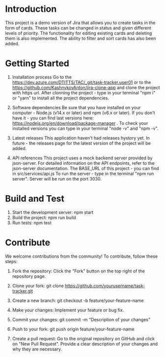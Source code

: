 # Introduction 
This project is a demo version of Jira that allows you to create tasks in the form of cards. These tasks can be changed in status and given different levels of priority.
The functionality for editing existing cards and deleting them is also implemented. 
The ability to filter and sort cards has also been added.

# Getting Started
1.  Installation process
    Go to the https://dev.azure.com/DTITTS/TAC/_git/task-tracker.user01 or to the https://github.com/KashnykovAnton/jira-clone-app and clone the project with https url. 
    After clonning the project  - type in your terminal "npm i" or "yarn" to install all the project dependencies.

2.	Software dependencies
    Be sure that you have installed on your computer - Node.js (v14.x or later) and npm (v6.x or later). If you don't have it - you can find last versions here: https://nodejs.org/en/download/package-manager . To check your installed versions you can type in your terminal "node -v" and "npm -v".

3.	Latest releases
    This application haven't had releases hystory yet. In future - the releases page for the latest version of the project will be added.
    
4.	API references
    This project uses a mock backend server provided by json-server. For detailed information on the API endpoints, refer to the json-server documentation. The BASE_URL of this project - you can find in src/services/api.js
    To run the server - type in the terminal "npm run server". Server will be run on the port 3030. 

# Build and Test
1.  Start the development server: npm start
2.  Build the project: npm run build
3.  Run tests: npm test

# Contribute
We welcome contributions from the community! To contribute, follow these steps:
1.  Fork the repository: Click the "Fork" button on the top right of the repository page.

2.  Clone your fork: git clone https://github.com/yourusername/task-tracker.git

3.  Create a new branch: git checkout -b feature/your-feature-name

4.  Make your changes: Implement your feature or bug fix.

5.  Commit your changes: git commit -m "Description of your changes"

6.  Push to your fork: git push origin feature/your-feature-name

7.  Create a pull request: Go to the original repository on GitHub and click on "New Pull Request". Provide a clear description of your changes and why they are necessary.